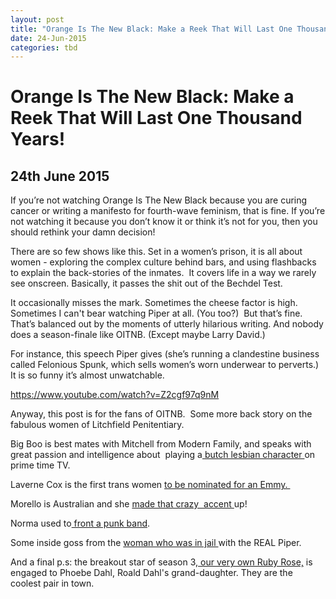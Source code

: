 ```yaml
---
layout: post
title: "Orange Is The New Black: Make a Reek That Will Last One Thousand Years!"
date: 24-Jun-2015
categories: tbd
---
```


# Orange Is The New Black: Make a Reek That Will Last One Thousand Years!

## 24th June 2015

If you’re not watching Orange Is The New Black because you are curing cancer or writing a manifesto for fourth-wave feminism,   that is fine. If you’re not watching it because you don’t know it or think it’s not for you, then you should rethink your damn decision!

There are so few shows like this. Set in a women’s prison, it is all about women - exploring the complex culture behind bars, and using flashbacks to explain the back-stories of the inmates.  It covers life in a way we rarely see onscreen. Basically, it passes the shit out of the Bechdel Test.

It occasionally misses the mark. Sometimes the cheese factor is high. Sometimes I can't bear watching Piper at all. (You too?)  But that’s fine. That’s balanced out by the moments of utterly hilarious writing. And nobody does a season-finale like OITNB. (Except maybe Larry David.)

For instance, this speech Piper gives (she’s running a clandestine business called Felonious Spunk, which sells women’s worn underwear to perverts.) It is so funny it’s almost unwatchable.

https://www.youtube.com/watch?v=Z2cgf97q9nM

Anyway, this post is for the fans of OITNB.  Some more back story on the fabulous women of Litchfield Penitentiary.

Big Boo is best mates with Mitchell from Modern Family, and speaks with great passion and intelligence about  playing a<a href="http://www.thedailybeast.com/articles/2015/06/19/meet-big-boo-oitnb-s-lea-delaria-on-her-backstory-that-strap-on-scene-and-living-out-loud.html"> butch lesbian character </a>on prime time TV.

Laverne Cox is the first trans women <a href="http://www.thedailybeast.com/articles/2014/07/10/laverne-cox-emmy-trailblazer.html">to be nominated for an Emmy. </a>

Morello is Australian and she <a href="http://www.newrepublic.com/article/114440/orange-new-black-lornas-accent-interview-yael-stone">made that crazy  accent </a>up!

Norma used to<a href="http://www.vogue.com/13275586/norma-orange-is-the-new-black-punk-singer/"> front a punk band</a>.

Some inside goss from the <a href="http://www.vice.com/read/this-woman-led-the-latin-kings-and-lived-orange-is-the-new-black-456?utm_source=vicetwitterus">woman who was in jail </a>with the REAL Piper.

And a final p.s: the breakout star of season 3,<a href="https://instagram.com/rubyrose/"> our very own Ruby Rose,</a> is engaged to Phoebe Dahl, Roald Dahl's grand-daughter. They are the coolest pair in town.

 
